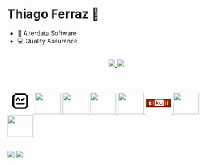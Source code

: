 # Thiago Ferraz 🥓

- 🏢 Alterdata Software
- 💻 Quality Assurance

  

##

<div align="center">
  <a href="https://github.com/ferrazthiago13">
  <img height="160em" src="https://github-readme-stats.vercel.app/api?username=ferrazthiago13&show_icons=true&theme=dracula&include_all_commits=true&count_private=true"/>
  <img height="160em" src="https://github-readme-stats.vercel.app/api/top-langs/?username=ferrazthiago13&layout=compact&langs_count=7&theme=dracula"/>
</div>
  
  ##
  
<div style="display: inline_block"><br>
<img height="60" width="60" src=https://github.com/ferrazthiago13/ferrazthiago13/blob/main/Robot-framework-logo.png  />  
<img height="50" width="60" src="https://cdn.jsdelivr.net/gh/devicons/devicon/icons/figma/figma-original.svg" />
<img height="50" width="60" src="https://cdn.jsdelivr.net/gh/devicons/devicon/icons/jira/jira-original-wordmark.svg" />
<img height="50" width="60" src="https://cdn.jsdelivr.net/gh/devicons/devicon/icons/css3/css3-original.svg" />
<img height="50" width="60" src="https://cdn.jsdelivr.net/gh/devicons/devicon/icons/html5/html5-original.svg" />
<img height="50" width="60" src="https://github.com/ferrazthiago13/ferrazthiago13/blob/main/sikuli.png" /> 
<img height="50" width="60" src="https://cdn.jsdelivr.net/gh/devicons/devicon@latest/icons/postman/postman-original.svg" />
<img height="50" width="60" src="https://github.com/ferrazthiago13/ferrazthiago13/assets/103955668/f1f5f7f7-a25f-456d-bca1-593590443bbd" />

          
          

          
</div>   

##  
  
<div>  
<a href = "mailto:ferrazthiagogp@gmail.com"><img src="https://img.shields.io/badge/-Gmail-%23333?style=for-the-badge&logo=gmail&logoColor=white" target="_blank"></a> 
<a href="https://www.linkedin.com/in/thiagoferraz13/a" target="_blank"><img src="https://img.shields.io/badge/-LinkedIn-%230077B5?style=for-the-badge&logo=linkedin&logoColor=white" target="_blank"></a>
</div>  
  
          
        
          
          
